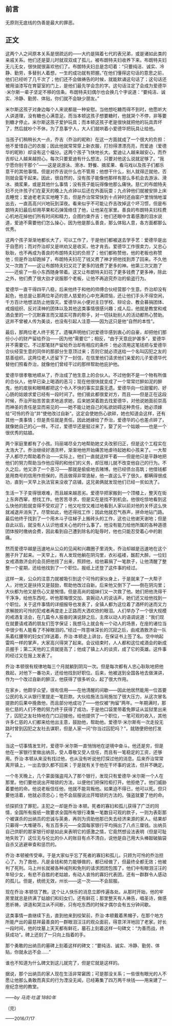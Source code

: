 ## 前言

无原则无底线的伪善是最大的罪恶。

## 正文

这两个人之间原本关系是很疏远的——大约是隔着七代的表兄弟，或是诸如此类的亲戚关系。他们还是婴儿时就双双成了孤儿，被布朗特夫妇收养下来。布朗特夫妇无儿无女，很快就很喜欢他们了。布朗特夫妇总是念叨着：“只要纯洁、诚实、冷静、勤劳，多替别人着想，一生的成功就有把握。”在他们懂得这句话的意思之前，他们已经听了几千次了；他们还不会做祷告的时候，就能默诵这句话了；这句话还被用油漆写在育婴室的门上，是他们最先学会念的字。这句话注定了会成为爱德华·米尔斯一辈子坚定不移的信条。布朗特夫妇偶尔也会换几个字说道：“要纯洁、诚实、冷静、勤劳、体贴，你们就不会缺少朋友。”

米尔斯这孩子对身边每个人来说都是一种安慰。当他想吃糖而得不到时，他愿听大人讲道理，没有糖也心满意足。而当本顿这孩子想要糖时，他就哭个不停，非等要到糖才停止。米尔斯这孩子爱护玩具；而本顿这孩子老是很快就把他的玩具弄坏了，然后就吵个不休，为了息事宁人，大人们就哄着小爱德华把玩具让给他。

当孩子们稍稍长大一点，乔吉（乔治的昵称）在这一方面就成了一个很大的负担：他不爱惜自己的衣服；因此他就常常穿上新衣服，打扮得漂漂亮亮，而爱迪（爱德华的昵称）却没有这个福分。这两个孩子飞快地长大。爱迪让人越来越安心，而乔吉却让人越来越担心。每次只要爱迪有什么想法，只要对他这么说就足够了。“我宁愿你别干那个”——这是说游泳、滑冰、野餐、摘浆果、看马戏以及孩子们都乐意干的其他事情。但是对乔吉说什么也不管用；他想干什么，别人就得迁就他，否则就会蛮干起来。因此，很自然的，没有孩子能像他那样有那么多机会去游泳、滑冰、摘浆果，或是其他什么事情；没有孩子能玩得像他那么痛快。慈仁的布朗特夫妇不允许孩子们在夏天的晚上九点钟以后还在外面玩耍；九点钟他们就被安排上床去睡觉；爱迪老老实实地睡下去，但是乔治常常快到十点钟时还由窗户里悄悄地溜出去，一直高高兴兴地玩到深夜。看来似乎不可能让乔吉改掉这个坏习惯，但是布朗特夫妇最后却用苹果和石弹笼络住了他，让他呆在家里。善良的布朗特夫妇枉费心机地花掉他们所有时间和精力，企图约束乔吉；他们还眼中含着感激的泪水说道，爱迪不需要他们怎么操心，因为他是那么善良，那么体贴人意，各方面都那么优秀。

这两个孩子渐渐地都长大了，可以工作了，于是他们都被送去学手艺：爱德华是出于自愿的；而对乔治却又是哄劝又是收买，他才肯去。爱德华工作很卖力，又忠心耿耿，也不再成为善良的布朗特夫妇的负担了；他们都称赞他，他的老板也称赞他；但是乔治却跑掉了，布朗特夫妇花了钱又费了神才把他找到弄了回来。不久他又一次跑了——这让布朗特夫妇又花了更多的钱费了更多的神。他第三次又跑了——还偷了一些小东西随身带着。这又让布朗特夫妇花了更多钱费了更多神，除此之外，他们费了很大劲才说服那个老板，让他不再追究乔治的偷盗行为。

爱德华一直干得四平八稳，后来他终于和他的师傅合伙经营那个生意。乔治却没有起色，他总是让那两位年迈的恩人慈爱的心中充满烦恼，还让他们手头不得空闲，千方百计地想法防止他毁灭。爱德华从小便对主日学校、辩论会、教会募捐团体、戒烟组织、反对渎神的团体以及其他这类事情很感兴趣；成人后，他就是教堂和戒酒会里的一个沉默寡言而又踏实可靠的帮手，对一切扶助别人的活动都热心赞助。这并不曾被人传为美谈，也没有引起人注意——因为这只是他“自然的本性”。

最后，那两位老人终于死了。遗嘱声明他们对爱德华感到衷心的自豪，却把他们那份小小的财产留给乔治——因为他“需要它”；相反，“由于天意庇护甚多”，爱德华并不需要它。不过那笔财产留给乔治却有相应的条件：他必须用这笔钱把与爱德华合伙经营生意的同伴的那部分生意顶过来；否则它就必须送给一个名叫囚犯之友的慈善组织。这两位老人还留下了一封信，在信里他们请求他们亲爱的儿子爱德华代替他们照看乔治，就像他们曾经干过的那样帮助他庇护他。

爱德华很孝敬地顺从了，乔治成了他生意上的合伙人。不过他倒不是一个物有所值的合伙人，他早已染上喝酒的恶习；现在他很快就变成了一个常常烂醉如泥的醉鬼，他的皮肤和眼睛都把这个令人不快的事实显露无遗。爱德华向一位甜蜜的、好心肠的姑娘求爱已经有一段时间了。他们彼此都很爱对方，而且——但是正在这段时候，乔治开始苦苦哀求地追求她，后来她哭着跑去找爱德华，对他说她面前崇高而神圣的责任是显而易见的——她不能让她自己的私欲妨碍这种责任，她必须嫁给“可怜的乔治”并“使他改过自新”。这定会使她伤心欲碎，她也知道会这样，还有其他一类事情；但是责任就是责任。因此她嫁给了乔治，爱德华的心也差点碎了，就像她自己的心一样。不过，爱德华还是挺过来了，娶了另一个姑娘——也是一个很优秀的姑娘。

两个家庭里都有了小孩。玛丽竭尽全力地帮助她丈夫改邪归正，但是这个工程实在太浩大了。乔治继续好酒贪杯，渐渐地他开始痛苦地虐待起她和小孩来了。一大帮子人都尽力帮助着乔治——实际上，他们一直就这样干着——但是他只是平静地把他们的努力帮助当作他应得的和他们的义务，却压根儿就不改变他自己的行为。不久之后，他又添了一个恶习——那就是偷偷地去赌博。他已经债台高筑；他借钱都是用商号的信用作担保的，而且做得非常诡秘，他一直这么干了很久，都瞒得很成功，直到一天早上执法官来没收了店铺，这兄弟俩就发现他们已经一贫如洗了。

生活一下子变得很艰难，而且越来越恶劣。爱德华把家搬到一个顶楼上，整天在街上东奔西窜，想找工作。他苦苦寻求，但是实在是找不到机会。他很吃惊地看到这么快他的脸就变得不受欢迎了；他又吃惊又难过地看到人家以前对他的关怀这么快就减退并消失了。尽管如此，他还得找工作；因此他就忍气吞声，拼命地钻门路。最后他终于找到了一个用木斗子往梯子上搬砖头的工作，这也让他谢天谢地；但是自此以后，就没有人认识他或关心他的什么事了。他没有能力给他所属的各种道德团体按时缴纳会费，因此看到自己遭到除名的耻辱时，他也只能忍受着心中的剧痛。

然而爱德华越是迅速地从公众的见闻和兴趣圈子里消失，乔治却越是迅速地在这个圈子升了起来。一天早上，有人发现他躺在阴沟里，衣衫褴褛，酩酊大醉。一位妇女戒酒救济会的会员把他捞了出来，照顾他，给他募捐了一笔款子，让他清醒了整整一个星期，还给他找到了一个职位。报纸上还登了这件事的经过。

这样一来，公众的注意力就被吸引到这个可怜的家伙身上，于是就来了一大帮子人，对他又是扶持又是鼓励，帮助他改过自新。后来他又倒下了——倒在阴沟里；大伙都为他又是伤心又是惋惜。但是高尚的姐妹们又一次救了他。她们把他洗得干干净净，给他东西吃，听他那悔恨交加、哀婉动人的说话声，她们还又给他找到一个职位。关于这件事情的详细报导也发表了，全镇人都为这位着了酒杯的迷而又力求解脱的可怜的犯戒者再度走上正路而大洒欢欣的眼泪。人们举办了一个很大规模的戒酒复活会，在几篇令人振奋的演说辞之后，主席以动人的语调说道：“我们现在就要请戒酒的朋友们签字保证；我想马上就会有一个动人的场景，在座的诸位当中很少有人能看了不掉眼泪的。”经过一阵意味深长的沉寂之后，由戒酒救济会一队系着红腰带的妇女们伴送着，乔治·本顿走上讲台，在保证书上签了名。空中响起雷鸣一样的掌声，大家高兴得哭了起来。会议结束时，人人都和这位戒酒会的新成员握手；第二天他的工资就提高了；他成了镇上人的谈资，成了它的英雄。这件事的经过又在报上发表了。

乔治·本顿很有规律地每三个月就躺到阴沟一次。但是每次都有人忠心耿耿地把他救起，对他下一番功夫，还给他找到好职位。后来，他被送到全国各地去做演讲，作为一个改过自新的醉汉，他获得了很多听众，起了很大作用。

在家乡，他颇孚众望，很有信用——在他清醒的间歇——因此他居然能用一位首要公民的名义从银行里提走一笔巨款。大伙给施法当局施加了很大压力，从这次冒名提款的后果中挽救他，而且部分地成功了——他仅被“拘留”两年。一年期满时，那些仁慈的人们不倦的努力终于获得了成功，于是他口袋里带着免罪证从监狱里出来了，囚犯之友社特地在门口迎接他，给他提供了一个职位，一笔可观的收入，其他许多仁慈的人们都来给他出主意，鼓励他，帮助他。爱德华·米尔斯有一次走投无路时曾到囚犯之友社去谋职，但是人家一问“你当过囚犯吗？”，就随便把他打发了。

当这一切事情发生时，爱德华·米尔斯一直悄悄地在逆境中奋斗。他还是穷，但是他在一家银行里做出纳员，受人尊敬又受人信任，而且有一笔稳定的工资，还够用。乔治·本顿从来没有找过他，也从没有听说他打探过他的消息。后来乔治常常离开镇上，一出去很久都不回来；于是就有关于他在干坏事的说法，但并不确定。

一个冬天晚上，几个蒙面强盗闯入了那个银行，发现只有爱德华·米尔斯一个人在那里。他们要他说出开暗锁的方法，以便他们把保险柜打开。他拒绝了。他们威胁着要他的命。他说老板信任他，他就不能背叛他。如果迫不得已，他可以死。但只要他活着，他就必须忠心；他不会屈服说出开暗锁的方法的。强盗就要了他的命。

侦探抓住了罪犯，主犯之一却是乔治·本顿。死者的寡妇和孤儿获得了广泛的同情，全国所有报纸一致要求全国所有银行凑集一笔数目可观的款子，一则为表彰那个被谋杀的出纳员的忠诚与英勇，再则为资助他那已失去经济来源的家人。结果却只募得一大堆硬币，有五百多元——全国每家银行平均捐出了八点三厘钱。出纳员自己供职的那家银行却是如此来表明它的感激之情，它竟然想设法表明（但是可耻地失败了）这位无与伦比的仆人的账目有点不清白，说他是自己用大头棒敲破脑袋自杀又逃避审查和惩罚的。

乔治·本顿被传受审。于是大家似乎忘了死者的寡妇和孤儿，只顾为可怜的乔治担心了。为了救他，凡是金钱和势力能够做的，都已经做了，但最终全都无效；他被判了死刑。马上州长就被各种减刑和免刑的请求团团包围了，他们中有眼泪汪汪的年轻少女，有悲不自胜的老姑娘，有动人哀怜的寡妇代表团，还有一群群令人感动的孤儿。但是，统统无效，州长——这一次——不会屈服。

现在乔治·本顿信了教。这个让人快乐的消息立即传遍各处。从那时开始，他的牢房里就总是挤满了姑娘们和妇女们，还有鲜花；那里整天有人祷告，唱圣诗，做感恩祈祷，讲道和哭泣从不间断，只有吃东西的时候才偶尔会有五分钟间歇。

这类事情一直继续下去，直到他来到绞架前，乔治·本顿戴着黑帽子，在那个地方所能产出的最慈祥最善良的一群眼泪汪汪的观众面前，得意洋洋地回了老家。好长一段时间，他的坟墓上天天都有鲜花，墓石上刻着这样一句碑文：“为善而战，终获成功”。碑上还刻了一只向上指着的手。

那个勇敢的出纳员的墓碑上刻着这样的碑文：“要纯洁、诚实、冷静、勤劳、体贴，你就永远不会……”

谁也不知道为什么碑文到这儿就完了，但是它就是这样的。

据说，那个出纳员的家人现在生活非常窘困；可是那没关系；一些很有眼光的人不愿让他那么勇敢而真实的行为湮没无闻，已经筹集了四万两千块钱——用来建了一座纪念他的教堂。

*——by 马克·吐温 1880年*

（完）

——2016/7/17
